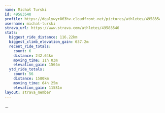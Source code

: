 ```yaml
---
name: Michał Turski
id: 49583540
profile: https://dgalywyr863hv.cloudfront.net/pictures/athletes/49583540/14729338/1/large.jpg
username: michal-turski
strava_url: https://www.strava.com/athletes/49583540
stats:
  biggest_ride_distance: 116.22km
  biggest_climb_elevation_gain: 637.2m
  recent_ride_totals:
    count: 6
    distance: 242.64km
    moving_time: 11h 03m
    elevation_gain: 1564m
  ytd_ride_totals:
    count: 56
    distance: 1580km
    moving_time: 64h 25m
    elevation_gain: 11581m
layout: strava_member
--- 
```

...
